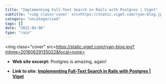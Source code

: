 ```yaml
---
title: "Implementing Full-Text Search in Rails with Postgres | Viget"
subtitle: "<img class='cover' src=https://static.viget.com/ryan-blog.jpg?mtime=20160629135022&focal=none>"
category: "uncategorized"
tags: []
date: "2021-04-06"
type: "rain"
---
```

<img class="cover" src=https://static.viget.com/ryan-blog.jpg?mtime=20160629135022&focal=none>



* **Web site excerpt:** Postgres is amazing, again!

* **Link to site:** **[Implementing Full-Text Search in Rails with Postgres | Viget](https://www.viget.com/articles/implementing-full-text-search-in-rails-with-postgres)**